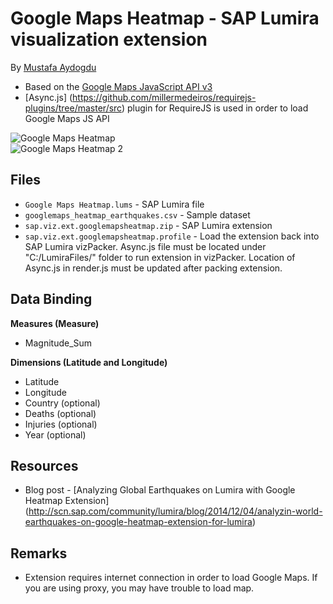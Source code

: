 Google Maps Heatmap - SAP Lumira visualization extension
=================================================
By [Mustafa Aydogdu](hscn.sap.com/people/mustafa.aydogdu)

 * Based on the [Google Maps JavaScript API v3](https://developers.google.com/maps/documentation/javascript/tutorial)
 * [Async.js] (https://github.com/millermedeiros/requirejs-plugins/tree/master/src) plugin for RequireJS is used in order to load Google Maps JS API

![Google Maps Heatmap](https://github.com/SAP/lumira-extension-viz/blob/master/Google_Maps_Heatmap/GoogleMapsHeatmap.PNG)<br>
![Google Maps Heatmap 2](https://github.com/SAP/lumira-extension-viz/blob/master/Google_Maps_Heatmap/GoogleMapsHeatmap2.PNG)

Files
-----------
* `Google Maps Heatmap.lums` - SAP Lumira file
* `googlemaps_heatmap_earthquakes.csv` - Sample dataset
* `sap.viz.ext.googlemapsheatmap.zip` - SAP Lumira extension
* `sap.viz.ext.googlemapsheatmap.profile` - Load the extension back into SAP Lumira vizPacker. Async.js file must be located under "C:/LumiraFiles/" folder to run extension in vizPacker. Location of Async.js in render.js must be updated after packing extension.

Data Binding
-------------------------------------------
<strong>Measures (Measure)</strong>
* Magnitude_Sum

<strong>Dimensions (Latitude and Longitude)</strong>
* Latitude
* Longitude
* Country (optional)
* Deaths (optional)
* Injuries (optional)
* Year (optional)

Resources
-----------
* Blog post - [Analyzing Global Earthquakes on Lumira with Google Heatmap Extension] (http://scn.sap.com/community/lumira/blog/2014/12/04/analyzin-world-earthquakes-on-google-heatmap-extension-for-lumira)

Remarks
-----------
* Extension requires internet connection in order to load Google Maps. If you are using proxy, you may have trouble to load map. 
